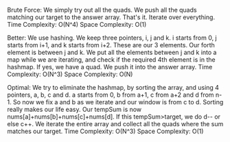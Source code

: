Brute Force:
We simply try out all the quads. We push all the quads matching our target to the answer array. That's it. Iterate over everything.
Time Complexity: O(N^4)
Space Complexity: O(1)

Better:
We use hashing. We keep three pointers, i, j and k. i starts from 0, j starts from i+1, and k starts from i+2. These are our 3 elements. Our forth element is between j and k. We put all the elements between j and k into a map while we are iterating, and check if the required 4th element is in the hashmap. If yes, we have a quad. We push it into the answer array.
Time Complexity: O(N^3)
Space Complexity: O(N)

Optimal: 
We try to eliminate the hashmap, by sorting the array, and using 4 pointers, a, b, c and d. a starts from 0, b from a+1, c from a+2 and d from n-1. So now we fix a and b as we iterate and our window is from c to d. Sorting really makes our life easy. Our tempSum is now nums[a]+nums[b]+nums[c]+nums[d]. If this tempSum>target, we do d-- or else c++. We iterate the entire array and collect all the quads where the sum matches our target.
Time Complexity: O(N^3)
Space Complexity: O(1)